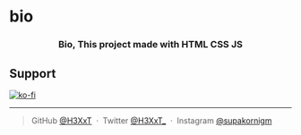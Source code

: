 # bio

<h3 align="center">Bio, This project made with HTML CSS JS</h3>

<!-- # Example

![](https://cdn.discordapp.com/attachments/922772649816498217/963726685772083200/unknown.png) -->

## Support

[![ko-fi](https://ko-fi.com/img/githubbutton_sm.svg)](https://ko-fi.com/L4L6ARTNW)

---

> GitHub [@H3XxT](https://github.com/H3XxT) &nbsp;&middot;&nbsp;
> Twitter [@H3XxT_](https://twitter.com/H3XxT_) &nbsp;&middot;&nbsp;
> Instagram [@supakornigm](https://instagram.com/supakornigm)
